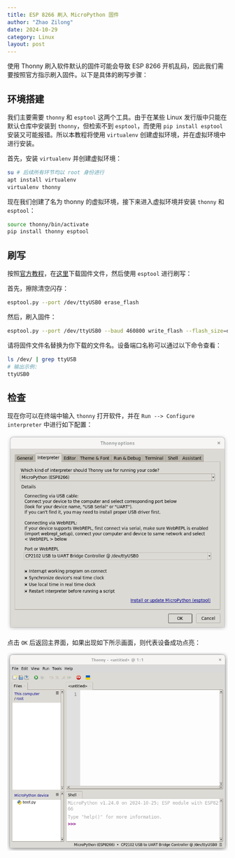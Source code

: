 ```yaml
---
title: ESP 8266 刷入 MicroPython 固件
author: "Zhao Zilong"
date: 2024-10-29
category: Linux
layout: post
---
```




使用 Thonny 刷入软件默认的固件可能会导致 ESP 8266 开机乱码，因此我们需要按照官方指示刷入固件。以下是具体的刷写步骤：

## 环境搭建

我们主要需要 `thonny` 和 `esptool` 这两个工具。由于在某些 Linux 发行版中只能在默认仓库中安装到 `thonny`，但检索不到 `esptool`，而使用 `pip install esptool` 安装又可能报错。所以本教程将使用 `virtualenv` 创建虚拟环境，并在虚拟环境中进行安装。

首先，安装 `virtualenv` 并创建虚拟环境：

```bash
su # 后续所有环节均以 root 身份进行
apt install virtualenv
virtualenv thonny
```

现在我们创建了名为 thonny 的虚拟环境，接下来进入虚拟环境并安装 `thonny` 和 `esptool`：

```bash
source thonny/bin/activate
pip install thonny esptool
```

## 刷写

按照[官方教程](https://docs.micropython.org/en/latest/esp8266/tutorial/intro.html#deploying-the-firmware)，在[这里](https://micropython.org/download/ESP8266_GENERIC/)下载固件文件，然后使用 `esptool` 进行刷写：

首先，擦除清空闪存：

```bash
esptool.py --port /dev/ttyUSB0 erase_flash
```

然后，刷入固件：

```bash
esptool.py --port /dev/ttyUSB0 --baud 460800 write_flash --flash_size=detect 0 esp8266-20170108-v1.8.7.bin
```

请将固件文件名替换为你下载的文件名。设备端口名称可以通过以下命令查看：

```bash
ls /dev/ | grep ttyUSB
# 输出示例:
ttyUSB0
```

## 检查

现在你可以在终端中输入 `thonny` 打开软件，并在 `Run --> Configure interpreter` 中进行如下配置：

![](/assets/images/thonny-run-inter.png)

点击 `OK` 后返回主界面，如果出现如下所示画面，则代表设备成功点亮：

![](/assets/images/thonny-main.png)

